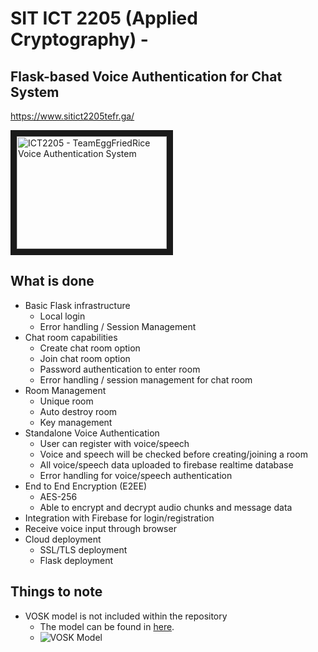 # SIT ICT 2205 (Applied Cryptography) - 

## Flask-based Voice Authentication for Chat System 

https://www.sitict2205tefr.ga/

<a href="http://www.youtube.com/watch?feature=player_embedded&v=Mo9DIKBwglE" target="_blank"><img src="https://i9.ytimg.com/vi/Mo9DIKBwglE/mqdefault.jpg?time=1618074600000&sqp=COi3x4MG&rs=AOn4CLAqVUdI93EDRQHJsxDPN_S8PKRDJg" alt="ICT2205 - TeamEggFriedRice Voice Authentication System" width="240" height="180" border="10" /></a>

## What is done
- Basic Flask infrastructure
    - Local login 
    - Error handling / Session Management
- Chat room capabilities
    - Create chat room option
    - Join chat room option
    - Password authentication to enter room 
    - Error handling / session management for chat room
- Room Management
    - Unique room
    - Auto destroy room 
    - Key management
- Standalone Voice Authentication 
    - User can register with voice/speech
    - Voice and speech will be checked before creating/joining a room
    - All voice/speech data uploaded to firebase realtime database
    - Error handling for voice/speech authentication
- End to End Encryption (E2EE)
    - AES-256
    - Able to encrypt and decrypt audio chunks and message data
- Integration with Firebase for login/registration
- Receive voice input through browser
- Cloud deployment
    - SSL/TLS deployment
    - Flask deployment

## Things to note
- VOSK model is not included within the repository
    - The model can be found in [here](https://alphacephei.com/vosk/models).
    - ![VOSK Model](https://i.ibb.co/xYH652Q/unknown.png)


